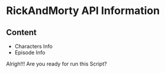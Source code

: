 # RickAndMorty API Information

## Content

- Characters Info
- Episode Info

Alrigh!!! Are you ready for run this Script?
